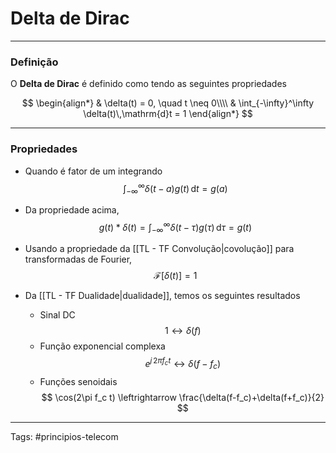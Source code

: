 # Delta de Dirac

---

### Definição

O **Delta de Dirac** é definido como tendo as seguintes propriedades

$$
\begin{align*}
& \delta(t) = 0, \quad t \neq 0\\\\
& \int_{-\infty}^\infty \delta(t)\,\mathrm{d}t = 1
\end{align*}
$$

---

### Propriedades

- Quando é fator de um integrando
   $$
   \int_{-\infty}^\infty \delta(t-a)g(t)\,\mathrm{d}t = g(a)
   $$
   
- Da propriedade acima,
  $$
  g(t)*\delta(t) = \int_{-\infty}^\infty \delta(t-\tau)g(\tau)\,\mathrm{d}\tau = g(t)
  $$
  
- Usando a propriedade da [[TL - TF Convolução|covolução]] para transformadas de Fourier,
  $$
  \mathcal{F}[\delta(t)] = 1
  $$
  
 - Da [[TL - TF Dualidade|dualidade]], temos os seguintes resultados
	 - Sinal DC 
	 	$$1 \leftrightarrow \delta(f)$$
	 - Função exponencial complexa 
	   $$e^{j\,2\pi f_c t} \leftrightarrow \delta(f-f_c)$$
	 - Funções senoidais
	   $$ \cos(2\pi f_c t) \leftrightarrow \frac{\delta(f-f_c)+\delta(f+f_c)}{2} $$
	     
---

Tags: #principios-telecom 